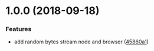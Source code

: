 <a name="1.0.0"></a>

# 1.0.0 (2018-09-18)

### Features

- add random bytes stream node and browser ([45860a1](https://github.com/hugomrdias/iso-random-stream/commit/45860a1))

